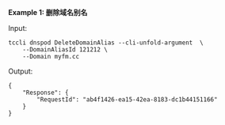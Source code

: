 **Example 1: 删除域名别名**

 

Input: 

```
tccli dnspod DeleteDomainAlias --cli-unfold-argument  \
    --DomainAliasId 121212 \
    --Domain myfm.cc
```

Output: 
```
{
    "Response": {
        "RequestId": "ab4f1426-ea15-42ea-8183-dc1b44151166"
    }
}
```

